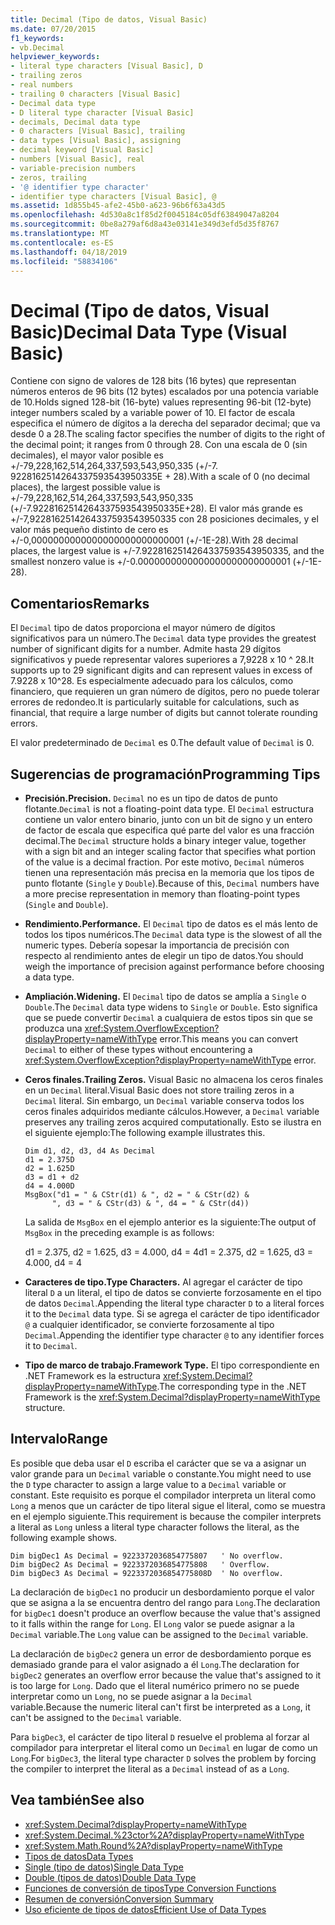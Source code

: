 ```yaml
---
title: Decimal (Tipo de datos, Visual Basic)
ms.date: 07/20/2015
f1_keywords:
- vb.Decimal
helpviewer_keywords:
- literal type characters [Visual Basic], D
- trailing zeros
- real numbers
- trailing 0 characters [Visual Basic]
- Decimal data type
- D literal type character [Visual Basic]
- decimals, Decimal data type
- 0 characters [Visual Basic], trailing
- data types [Visual Basic], assigning
- decimal keyword [Visual Basic]
- numbers [Visual Basic], real
- variable-precision numbers
- zeros, trailing
- '@ identifier type character'
- identifier type characters [Visual Basic], @
ms.assetid: 1d855b45-afe2-45b0-a623-96b6f63a43d5
ms.openlocfilehash: 4d530a8c1f85d2f0045184c05df63849047a8204
ms.sourcegitcommit: 0be8a279af6d8a43e03141e349d3efd5d35f8767
ms.translationtype: MT
ms.contentlocale: es-ES
ms.lasthandoff: 04/18/2019
ms.locfileid: "58834106"
---
```

# <a name="decimal-data-type-visual-basic"></a><span data-ttu-id="34d2f-102">Decimal (Tipo de datos, Visual Basic)</span><span class="sxs-lookup"><span data-stu-id="34d2f-102">Decimal Data Type (Visual Basic)</span></span>
<span data-ttu-id="34d2f-103">Contiene con signo de valores de 128 bits (16 bytes) que representan números enteros de 96 bits (12 bytes) escalados por una potencia variable de 10.</span><span class="sxs-lookup"><span data-stu-id="34d2f-103">Holds signed 128-bit (16-byte) values representing 96-bit (12-byte) integer numbers scaled by a variable power of 10.</span></span> <span data-ttu-id="34d2f-104">El factor de escala especifica el número de dígitos a la derecha del separador decimal; que va desde 0 a 28.</span><span class="sxs-lookup"><span data-stu-id="34d2f-104">The scaling factor specifies the number of digits to the right of the decimal point; it ranges from 0 through 28.</span></span> <span data-ttu-id="34d2f-105">Con una escala de 0 (sin decimales), el mayor valor posible es +/-79,228,162,514,264,337,593,543,950,335 (+/-7. 9228162514264337593543950335E + 28).</span><span class="sxs-lookup"><span data-stu-id="34d2f-105">With a scale of 0 (no decimal places), the largest possible value is +/-79,228,162,514,264,337,593,543,950,335 (+/-7.9228162514264337593543950335E+28).</span></span> <span data-ttu-id="34d2f-106">El valor más grande es +/-7,9228162514264337593543950335 con 28 posiciones decimales, y el valor más pequeño distinto de cero es +/-0,0000000000000000000000000001 (+/-1E-28).</span><span class="sxs-lookup"><span data-stu-id="34d2f-106">With 28 decimal places, the largest value is +/-7.9228162514264337593543950335, and the smallest nonzero value is +/-0.0000000000000000000000000001 (+/-1E-28).</span></span>  
  
## <a name="remarks"></a><span data-ttu-id="34d2f-107">Comentarios</span><span class="sxs-lookup"><span data-stu-id="34d2f-107">Remarks</span></span>  
 <span data-ttu-id="34d2f-108">El `Decimal` tipo de datos proporciona el mayor número de dígitos significativos para un número.</span><span class="sxs-lookup"><span data-stu-id="34d2f-108">The `Decimal` data type provides the greatest number of significant digits for a number.</span></span> <span data-ttu-id="34d2f-109">Admite hasta 29 dígitos significativos y puede representar valores superiores a 7,9228 x 10 ^ 28.</span><span class="sxs-lookup"><span data-stu-id="34d2f-109">It supports up to 29 significant digits and can represent values in excess of 7.9228 x 10^28.</span></span> <span data-ttu-id="34d2f-110">Es especialmente adecuado para los cálculos, como financiero, que requieren un gran número de dígitos, pero no puede tolerar errores de redondeo.</span><span class="sxs-lookup"><span data-stu-id="34d2f-110">It is particularly suitable for calculations, such as financial, that require a large number of digits but cannot tolerate rounding errors.</span></span>  
  
 <span data-ttu-id="34d2f-111">El valor predeterminado de `Decimal` es 0.</span><span class="sxs-lookup"><span data-stu-id="34d2f-111">The default value of `Decimal` is 0.</span></span>  
  
## <a name="programming-tips"></a><span data-ttu-id="34d2f-112">Sugerencias de programación</span><span class="sxs-lookup"><span data-stu-id="34d2f-112">Programming Tips</span></span>  
  
-   <span data-ttu-id="34d2f-113">**Precisión.**</span><span class="sxs-lookup"><span data-stu-id="34d2f-113">**Precision.**</span></span> <span data-ttu-id="34d2f-114">`Decimal` no es un tipo de datos de punto flotante.</span><span class="sxs-lookup"><span data-stu-id="34d2f-114">`Decimal` is not a floating-point data type.</span></span> <span data-ttu-id="34d2f-115">El `Decimal` estructura contiene un valor entero binario, junto con un bit de signo y un entero de factor de escala que especifica qué parte del valor es una fracción decimal.</span><span class="sxs-lookup"><span data-stu-id="34d2f-115">The `Decimal` structure holds a binary integer value, together with a sign bit and an integer scaling factor that specifies what portion of the value is a decimal fraction.</span></span> <span data-ttu-id="34d2f-116">Por este motivo, `Decimal` números tienen una representación más precisa en la memoria que los tipos de punto flotante (`Single` y `Double`).</span><span class="sxs-lookup"><span data-stu-id="34d2f-116">Because of this, `Decimal` numbers have a more precise representation in memory than floating-point types (`Single` and `Double`).</span></span>  
  
-   <span data-ttu-id="34d2f-117">**Rendimiento.**</span><span class="sxs-lookup"><span data-stu-id="34d2f-117">**Performance.**</span></span> <span data-ttu-id="34d2f-118">El `Decimal` tipo de datos es el más lento de todos los tipos numéricos.</span><span class="sxs-lookup"><span data-stu-id="34d2f-118">The `Decimal` data type is the slowest of all the numeric types.</span></span> <span data-ttu-id="34d2f-119">Debería sopesar la importancia de precisión con respecto al rendimiento antes de elegir un tipo de datos.</span><span class="sxs-lookup"><span data-stu-id="34d2f-119">You should weigh the importance of precision against performance before choosing a data type.</span></span>  
  
-   <span data-ttu-id="34d2f-120">**Ampliación.**</span><span class="sxs-lookup"><span data-stu-id="34d2f-120">**Widening.**</span></span> <span data-ttu-id="34d2f-121">El `Decimal` tipo de datos se amplía a `Single` o `Double`.</span><span class="sxs-lookup"><span data-stu-id="34d2f-121">The `Decimal` data type widens to `Single` or `Double`.</span></span> <span data-ttu-id="34d2f-122">Esto significa que se puede convertir `Decimal` a cualquiera de estos tipos sin que se produzca una <xref:System.OverflowException?displayProperty=nameWithType> error.</span><span class="sxs-lookup"><span data-stu-id="34d2f-122">This means you can convert `Decimal` to either of these types without encountering a <xref:System.OverflowException?displayProperty=nameWithType> error.</span></span>  
  
-   <span data-ttu-id="34d2f-123">**Ceros finales.**</span><span class="sxs-lookup"><span data-stu-id="34d2f-123">**Trailing Zeros.**</span></span> <span data-ttu-id="34d2f-124">Visual Basic no almacena los ceros finales en un `Decimal` literal.</span><span class="sxs-lookup"><span data-stu-id="34d2f-124">Visual Basic does not store trailing zeros in a `Decimal` literal.</span></span> <span data-ttu-id="34d2f-125">Sin embargo, un `Decimal` variable conserva todos los ceros finales adquiridos mediante cálculos.</span><span class="sxs-lookup"><span data-stu-id="34d2f-125">However, a `Decimal` variable preserves any trailing zeros acquired computationally.</span></span> <span data-ttu-id="34d2f-126">Esto se ilustra en el siguiente ejemplo:</span><span class="sxs-lookup"><span data-stu-id="34d2f-126">The following example illustrates this.</span></span>  
  
    ```  
    Dim d1, d2, d3, d4 As Decimal  
    d1 = 2.375D  
    d2 = 1.625D  
    d3 = d1 + d2  
    d4 = 4.000D  
    MsgBox("d1 = " & CStr(d1) & ", d2 = " & CStr(d2) &  
          ", d3 = " & CStr(d3) & ", d4 = " & CStr(d4))  
    ```  
  
     <span data-ttu-id="34d2f-127">La salida de `MsgBox` en el ejemplo anterior es la siguiente:</span><span class="sxs-lookup"><span data-stu-id="34d2f-127">The output of `MsgBox` in the preceding example is as follows:</span></span>  
  
     <span data-ttu-id="34d2f-128">d1 = 2.375, d2 = 1.625, d3 = 4.000, d4 = 4</span><span class="sxs-lookup"><span data-stu-id="34d2f-128">d1 = 2.375, d2 = 1.625, d3 = 4.000, d4 = 4</span></span>  
  
-   <span data-ttu-id="34d2f-129">**Caracteres de tipo.**</span><span class="sxs-lookup"><span data-stu-id="34d2f-129">**Type Characters.**</span></span> <span data-ttu-id="34d2f-130">Al agregar el carácter de tipo literal `D` a un literal, el tipo de datos se convierte forzosamente en el tipo de datos `Decimal`.</span><span class="sxs-lookup"><span data-stu-id="34d2f-130">Appending the literal type character `D` to a literal forces it to the `Decimal` data type.</span></span> <span data-ttu-id="34d2f-131">Si se agrega el carácter de tipo identificador `@` a cualquier identificador, se convierte forzosamente al tipo `Decimal`.</span><span class="sxs-lookup"><span data-stu-id="34d2f-131">Appending the identifier type character `@` to any identifier forces it to `Decimal`.</span></span>  
  
-   <span data-ttu-id="34d2f-132">**Tipo de marco de trabajo.**</span><span class="sxs-lookup"><span data-stu-id="34d2f-132">**Framework Type.**</span></span> <span data-ttu-id="34d2f-133">El tipo correspondiente en .NET Framework es la estructura <xref:System.Decimal?displayProperty=nameWithType>.</span><span class="sxs-lookup"><span data-stu-id="34d2f-133">The corresponding type in the .NET Framework is the <xref:System.Decimal?displayProperty=nameWithType> structure.</span></span>  
  
## <a name="range"></a><span data-ttu-id="34d2f-134">Intervalo</span><span class="sxs-lookup"><span data-stu-id="34d2f-134">Range</span></span>  
 <span data-ttu-id="34d2f-135">Es posible que deba usar el `D` escriba el carácter que se va a asignar un valor grande para un `Decimal` variable o constante.</span><span class="sxs-lookup"><span data-stu-id="34d2f-135">You might need to use the `D` type character to assign a large value to a `Decimal` variable or constant.</span></span> <span data-ttu-id="34d2f-136">Este requisito es porque el compilador interpreta un literal como `Long` a menos que un carácter de tipo literal sigue el literal, como se muestra en el ejemplo siguiente.</span><span class="sxs-lookup"><span data-stu-id="34d2f-136">This requirement is because the compiler interprets a literal as `Long` unless a literal type character follows the literal, as the following example shows.</span></span>  
  
```  
Dim bigDec1 As Decimal = 9223372036854775807   ' No overflow.  
Dim bigDec2 As Decimal = 9223372036854775808   ' Overflow.  
Dim bigDec3 As Decimal = 9223372036854775808D  ' No overflow.  
```  
  
 <span data-ttu-id="34d2f-137">La declaración de `bigDec1` no producir un desbordamiento porque el valor que se asigna a la se encuentra dentro del rango para `Long`.</span><span class="sxs-lookup"><span data-stu-id="34d2f-137">The declaration for `bigDec1` doesn't produce an overflow because the value that's assigned to it falls within the range for `Long`.</span></span> <span data-ttu-id="34d2f-138">El `Long` valor se puede asignar a la `Decimal` variable.</span><span class="sxs-lookup"><span data-stu-id="34d2f-138">The `Long` value can be assigned to the `Decimal` variable.</span></span>  
  
 <span data-ttu-id="34d2f-139">La declaración de `bigDec2` genera un error de desbordamiento porque es demasiado grande para el valor asignado a él `Long`.</span><span class="sxs-lookup"><span data-stu-id="34d2f-139">The declaration for `bigDec2` generates an overflow error because the value that's assigned to it is too large for `Long`.</span></span> <span data-ttu-id="34d2f-140">Dado que el literal numérico primero no se puede interpretar como un `Long`, no se puede asignar a la `Decimal` variable.</span><span class="sxs-lookup"><span data-stu-id="34d2f-140">Because the numeric literal can't first be interpreted as a `Long`, it can't be assigned to the `Decimal` variable.</span></span>  
  
 <span data-ttu-id="34d2f-141">Para `bigDec3`, el carácter de tipo literal `D` resuelve el problema al forzar al compilador para interpretar el literal como un `Decimal` en lugar de como un `Long`.</span><span class="sxs-lookup"><span data-stu-id="34d2f-141">For `bigDec3`, the literal type character `D` solves the problem by forcing the compiler to interpret the literal as a `Decimal` instead of as a `Long`.</span></span>  
  
## <a name="see-also"></a><span data-ttu-id="34d2f-142">Vea también</span><span class="sxs-lookup"><span data-stu-id="34d2f-142">See also</span></span>

- <xref:System.Decimal?displayProperty=nameWithType>
- <xref:System.Decimal.%23ctor%2A?displayProperty=nameWithType>
- <xref:System.Math.Round%2A?displayProperty=nameWithType>
- [<span data-ttu-id="34d2f-143">Tipos de datos</span><span class="sxs-lookup"><span data-stu-id="34d2f-143">Data Types</span></span>](../../../visual-basic/language-reference/data-types/index.md)
- [<span data-ttu-id="34d2f-144">Single (tipo de datos)</span><span class="sxs-lookup"><span data-stu-id="34d2f-144">Single Data Type</span></span>](../../../visual-basic/language-reference/data-types/single-data-type.md)
- [<span data-ttu-id="34d2f-145">Double (tipos de datos)</span><span class="sxs-lookup"><span data-stu-id="34d2f-145">Double Data Type</span></span>](../../../visual-basic/language-reference/data-types/double-data-type.md)
- [<span data-ttu-id="34d2f-146">Funciones de conversión de tipos</span><span class="sxs-lookup"><span data-stu-id="34d2f-146">Type Conversion Functions</span></span>](../../../visual-basic/language-reference/functions/type-conversion-functions.md)
- [<span data-ttu-id="34d2f-147">Resumen de conversión</span><span class="sxs-lookup"><span data-stu-id="34d2f-147">Conversion Summary</span></span>](../../../visual-basic/language-reference/keywords/conversion-summary.md)
- [<span data-ttu-id="34d2f-148">Uso eficiente de tipos de datos</span><span class="sxs-lookup"><span data-stu-id="34d2f-148">Efficient Use of Data Types</span></span>](../../../visual-basic/programming-guide/language-features/data-types/efficient-use-of-data-types.md)
